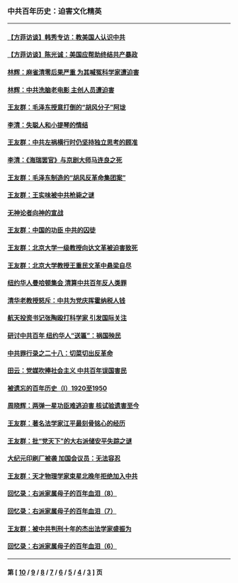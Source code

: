 ### 中共百年历史：迫害文化精英
---
#### [【方菲访谈】韩秀专访：教美国人认识中共](../../pages/nf1176111/n13821310.md?01080430) 
#### [【方菲访谈】陈光诚：美国应帮助终结共产暴政](../../pages/nf1176111/n13759521.md?01080430) 
#### [林辉：麻雀清零后果严重 为其喊冤科学家遭迫害](../../pages/nf1176111/n13746900.md?01080430) 
#### [林辉：中共洗脑老电影 主创人员遭迫害](../../pages/nf1176111/n13699437.md?01080430) 
#### [王友群：毛泽东授意打倒的“胡风分子”阿垅](../../pages/nf1176111/n13592541.md?01080430) 
#### [李清：失聪人和小提琴的情结](../../pages/nf1176111/n13459280.md?01080430) 
#### [王友群：中共左祸横行时仍坚持独立思考的顾准](../../pages/nf1176111/n13444722.md?01080430) 
#### [李清：《海瑞罢官》与京剧大师马连良之死](../../pages/nf1176111/n13412316.md?01080430) 
#### [王友群：毛泽东制造的“胡风反革命集团案”](../../pages/nf1176111/n13324909.md?01080430) 
#### [王友群：王实味被中共枪毙之谜](../../pages/nf1176111/n13307502.md?01080430) 
#### [无神论者向神的宣战](../../pages/nf1176111/n13281535.md?01080430) 
#### [王友群：中国的功臣 中共的囚徒](../../pages/nf1176111/n13291790.md?01080430) 
#### [王友群：北京大学一级教授向达文革被迫害致死](../../pages/nf1176111/n13150966.md?01080430) 
#### [王友群：北京大学教授王重民文革中悬梁自尽](../../pages/nf1176111/n13084645.md?01080430) 
#### [纽约华人曼哈顿集会 清算中共百年反人类罪](../../pages/nf1176111/n13084157.md?01080430) 
#### [清华老教授怒斥：中共为党庆挥霍纳税人钱](../../pages/nf1176111/n13071430.md?01080430) 
#### [航天投资书记张陶殴打科学家 引发国际关注](../../pages/nf1176111/n13069132.md?01080430) 
#### [研讨中共百年 纽约华人“送匾”：祸国殃民](../../pages/nf1176111/n13057367.md?01080430) 
#### [中共罪行录之二十八：切菜切出反革命](../../pages/nf1176111/n13030600.md?01080430) 
#### [田云：党媒吹捧社会主义 中共百年误国害民](../../pages/nf1176111/n13006682.md?01080430) 
#### [被遗忘的百年历史（I）1920至1950](../../pages/nf1176111/n12986411.md?01080430) 
#### [周晓辉：两弹一星功臣难逃迫害 核试验遗害至今](../../pages/nf1176111/n12974997.md?01080430) 
#### [王友群：著名法学家江平最刻骨铭心的经历](../../pages/nf1176111/n12970787.md?01080430) 
#### [王友群：批“党天下”的大右派储安平失踪之谜](../../pages/nf1176111/n12954229.md?01080430) 
#### [大纪元印刷厂被袭 加国会议员：无法容忍](../../pages/nf1176111/n12883028.md?01080430) 
#### [王友群：天才物理学家束星北晚年拒绝加入中共](../../pages/nf1176111/n12792913.md?01080430) 
#### [回忆录：右派家属母子的百年血泪（8）](../../pages/nf1176111/n12706196.md?01080430) 
#### [回忆录：右派家属母子的百年血泪（7）](../../pages/nf1176111/n12706191.md?01080430) 
#### [王友群：被中共判刑十年的杰出法学家盛振为](../../pages/nf1176111/n12706141.md?01080430) 
#### [回忆录：右派家属母子的百年血泪（6）](../../pages/nf1176111/n12698863.md?01080430) 

---
#### 第 [ [10](./10.md?01080430) / [9](./9.md?01080430) / [8](./8.md?01080430) / [7](./7.md?01080430) / [6](./6.md?01080430) / [5](./5.md?01080430) / [4](./4.md?01080430) / [3](./3.md?01080430) ] 页
